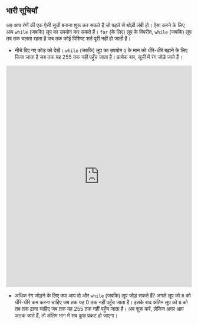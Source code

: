 ## भारी सूचियाँ

अब आप रंगों की एक ऐसी सूची बनाना शुरू कर सकते हैं जो पहले से थोड़ी लंबी हो। ऐसा करने के लिए आप `while` (जबकि) लूप का उपयोग कर सकते हैं। `for` (के लिए) लूप के विपरीत, `while` (जबकि) लूप तब तक चलता रहता है जब तक कोई विशिष्ट शर्त पूरी नहीं हो जाती है।

- नीचे दिए गए कोड को देखें। `while` (जबकि) लूप का उपयोग `G` के मान को धीरे-धीरे बढ़ाने के लिए किया जाता है जब तक यह 255 तक नहीं पहुँच जाता है। प्रत्येक बार, सूची में रंग जोड़े जाते हैं। 

<iframe src="https://trinket.io/embed/python/cfb2a665a8" width="100%" height="600" frameborder="0" marginwidth="0" marginheight="0" allowfullscreen></iframe> 

- अधिक रंग जोड़ने के लिए क्या आप दो और `while` (जबकि) लूप जोड़ सकते हैं? अगले लूप को `R` को धीरे-धीरे कम करना चाहिए जब तक यह 0 तक नहीं पहुँच जाता है। इसके बाद अंतिम लूप को `B` को तब तक ढ़ाना चाहिए जब तक यह 255 तक नहीं पहुँच जाता है। अब शुरू करें, लेकिन अगर आप अटक जाते हैं, तो अंतिम भाग में सब कुछ प्रकट हो जाएगा।
